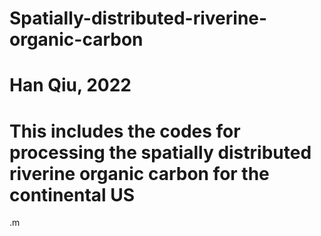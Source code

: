 # Spatially-distributed-riverine-organic-carbon
# Han Qiu, 2022
# This includes the codes for processing the spatially distributed riverine organic carbon for the continental US
.m
